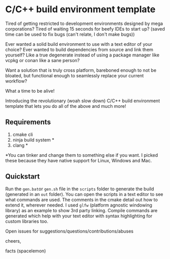 # C/C++ build environment template

Tired of getting restricted to development environments designed by mega corporations?
Tired of waiting 15 seconds for beefy IDEs to start up? (saved time can be used to fix bugs (can't relate, I don't make bugs))

Ever wanted a solid build environment to use with a text editor of your choice?
Ever wanted to build dependencies from source and link them yourself? Like a true degenerate instead of using a package manager like vcpkg or conan like a sane person?

Want a solution that is truly cross platform, bareboned enough to not be bloated, but functional enough to seamlessly replace your current workflow?

What a time to be alive!

Introducing the revolutionary (woah slow down) C/C++ build environment template that lets you do all of the above and much more! 

## Requirements

1. cmake cli
2. ninja build system *
3. clang *

 *You can tinker and change them to something else if you want. I picked these because they have native support for Linux, Windows and Mac.


## Quickstart
Run the ``gen.bat``or ``gen.sh`` file in the ``scripts`` folder to generate the build (generated in an ``out`` folder). You can open the scripts  in a text editor to see what commands are used.
The comments in the cmake detail out how to extend it, wherever needed. 
I used ``glfw`` (platform agnostic windowing library) as an example to show 3rd party linking.
Compile commands are generated which help with your text editor with syntax highlighting for custom libraries too.

Open issues for suggestions/questions/contributions/abuses

cheers,

facts (spacelemon)